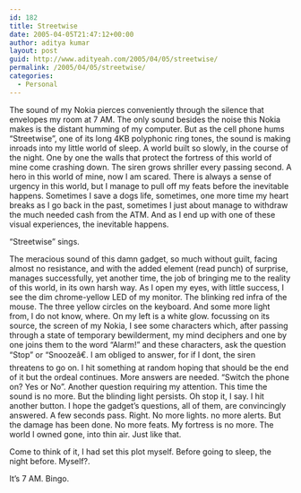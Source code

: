 ```yaml
---
id: 182
title: Streetwise
date: 2005-04-05T21:47:12+00:00
author: aditya kumar
layout: post
guid: http://www.adityeah.com/2005/04/05/streetwise/
permalink: /2005/04/05/streetwise/
categories:
  - Personal
---
```

The sound of my Nokia pierces conveniently through the silence that envelopes my room at 7 AM. The only sound besides the noise this Nokia makes is the distant humming of my computer. But as the cell phone hums &#8220;Streetwise&#8221;, one of its long 4KB polyphonic ring tones, the sound is making inroads into my little world of sleep. A world built so slowly, in the course of the night. One by one the walls that protect the fortress of this world of mine come crashing down. The siren grows shriller every passing second. A hero in this world of mine, now I am scared. There is always a sense of urgency in this world, but I manage to pull off my feats before the inevitable happens. Sometimes I save a dogs life, sometimes, one more time my heart breaks as I go back in the past, sometimes I just about manage to withdraw the much needed cash from the ATM. And as I end up with one of these visual experiences, the inevitable happens.  
  
&#8220;Streetwise&#8221; sings.  
  
The meracious sound of this damn gadget, so much without guilt, facing almost no resistance, and with the added element (read punch) of surprise, manages successfully, yet another time, the job of bringing me to the reality of this world, in its own harsh way. As I open my eyes, with little success, I see the dim chrome-yellow LED of my monitor. The blinking red infra of the mouse. The three yellow circles on the keyboard. And some more light from, I do not know, where. On my left is a white glow. focussing on its source, the screen of my Nokia, I see some characters which, after passing through a state of temporary bewilderment, my mind deciphers and one by one joins them to the word &#8220;Alarm!&#8221; and these characters, ask the question &#8220;Stop&#8221; or &#8220;Snoozeâ€. I am obliged to answer, for if I dont, the siren threatens to go on. I hit something at random hoping that should be the end of it but the ordeal continues. More answers are needed. &#8220;Switch the phone on? Yes or No&#8221;. Another question requiring my attention. This time the sound is no more. But the blinding light persists. Oh stop it, I say. I hit another button. I hope the gadget&#8217;s questions, all of them, are convincingly answered. A few seconds pass. Right. No more lights. no more alerts. But the damage has been done. No more feats. My fortress is no more. The world I owned gone, into thin air. Just like that.  
  
Come to think of it, I had set this plot myself. Before going to sleep, the night before. Myself?.  
  
It&#8217;s 7 AM. Bingo.